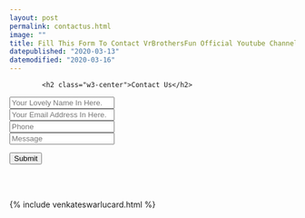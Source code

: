 ```yaml
---
layout: post
permalink: contactus.html 
image: ""
title: Fill This Form To Contact VrBrothersFun Official Youtube Channel Member.
datepublished: "2020-03-13"
datemodified: "2020-03-16"
---
```



<link rel="stylesheet" href="https://cdnjs.cloudflare.com/ajax/libs/font-awesome/4.7.0/css/font-awesome.min.css">
<body>


 <div class="w3-container w3-content">	
<script type="text/javascript">
		var submitted = false;
		</script>
		<iframe name="hidden_iframe" id="hidden_iframe" style="display:none;" onload="if(submitted) {window.location='/thankyou.html';}"></iframe>
		<form action="https://docs.google.com/forms/d/1CmOaSlwQJn3JBSWCni5AAv573AYfKVH1De907jM3DzM/formResponse" method="post" target="hidden_iframe" onsubmit="submitted=true;" class="w3-container w3-card-24 w3-padding-32 w3-text-deep-orange w3-round w3-margin">

			<h2 class="w3-center">Contact Us</h2>

<div class="w3-row w3-section">
  <div class="w3-col" style="width:50px"><i class="w3-xxlarge fa fa-user"></i></div>
    <div class="w3-rest">
      <input class="w3-input w3-border w3-round" placeholder="Your Lovely Name In Here." name="entry.1737971090" type="text"  >
    </div>
</div>


<div class="w3-row w3-section">
  <div class="w3-col" style="width:50px"><i class="w3-xxlarge fa fa-envelope-o"></i></div>
    <div class="w3-rest">
      <input class="w3-input w3-border w3-round" type="text" placeholder="Your Email Address In Here." name="entry.547637566" >
    </div>
</div>


<div class="w3-row w3-section">
	<div class="w3-col" style="width:50px"><i class="w3-xxlarge fa fa-phone"></i></div>
			<div class="w3-rest">
					<input class="w3-input w3-border w3-round" name="entry.1497931023" name="entry.1497931023" type="text" placeholder="Phone">
			</div>
</div>
		
	

<div class="w3-row w3-section">
  <div class="w3-col" style="width:50px"><i class="w3-xxlarge fa fa-pencil"></i></div>
    <div class="w3-rest">
      <input class="w3-input w3-border w3-round" name="entry.1087850856" type="text" placeholder="Message" >
    </div>
</div>

<p class="w3-center">
		<input type="submit" value="Submit" class="w3-button w3-section w3-deep-orange w3-ripple"> </p></form>
		</div> 

		
<br><br>

{% include venkateswarlucard.html %}

<br><br>



